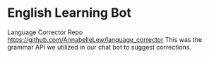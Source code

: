 # English Learning Bot

Language Corrector Repo
https://github.com/AnnabelleLew/language_corrector
This was the grammar API we utilized in our chat bot to suggest corrections.
